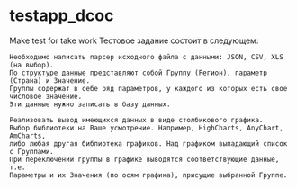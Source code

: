 # testapp_dcoc
Make test  for take work
Тестовое задание состоит в следующем:

    Необходимо написать парсер исходного файла с данными: JSON, CSV, XLS (на выбор). 
    По структуре данные представляют собой Группу (Регион), параметр (Страна) и Значение. 
    Группы содержат в себе ряд параметров, у каждого из которых есть свое числовое значение. 
    Эти данные нужно записать в базу данных.

    Реализовать вывод имеющихся данных в виде столбикового графика. 
    Выбор библиотеки на Ваше усмотрение. Например, HighCharts, AnyChart, AmCharts, 
    либо любая другая библиотека графиков. Над графиком выпадающий список с Группами. 
    При переключении группы в графике выводятся соответствующие данные, т.е. 
    Параметры и их Значения (по осям графика), присущие выбранной Группе.
